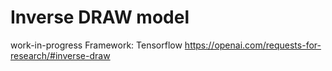 # Inverse DRAW model
work-in-progress
Framework: Tensorflow
https://openai.com/requests-for-research/#inverse-draw
